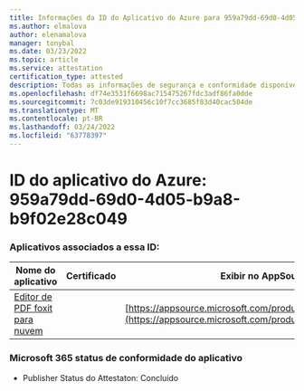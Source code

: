```yaml
---
title: Informações da ID do Aplicativo do Azure para 959a79dd-69d0-4d05-b9a8-b9f02e28c049
ms.author: elmalova
author: elenamalova
manager: tonybal
ms.date: 03/23/2022
ms.topic: article
ms.service: attestation
certification_type: attested
description: Todas as informações de segurança e conformidade disponíveis para 959a79dd-69d0-4d05-b9a8-b9f02e28c049.
ms.openlocfilehash: df74e3531f6698ac715475267fdc3adf86fa0dde
ms.sourcegitcommit: 7c03de919310456c10f7cc3685f83d40cac504de
ms.translationtype: MT
ms.contentlocale: pt-BR
ms.lasthandoff: 03/24/2022
ms.locfileid: "63778397"
---
```

# <a name="azure-app-id-959a79dd-69d0-4d05-b9a8-b9f02e28c049"></a>ID do aplicativo do Azure: 959a79dd-69d0-4d05-b9a8-b9f02e28c049


### <a name="apps-associated-with-this-id"></a>Aplicativos associados a essa ID:
| **Nome do aplicativo** | **Certificado** | **Exibir no AppSource** |
|--------------|---------------|-----------------------|
| [Editor de PDF foxit para nuvem](../forward/WA200003703.md) |  | [https://appsource.microsoft.com/product/office/WA200003703](https://appsource.microsoft.com/product/office/WA200003703) |

### <a name="microsoft-365-app-compliance-status"></a>Microsoft 365 status de conformidade do aplicativo
- Publisher Status do Attestaton: Concluído
